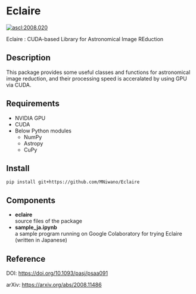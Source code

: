 Eclaire
=======

<a href="http://ascl.net/2008.020"><img src="https://img.shields.io/badge/ascl-2008.020-blue.svg?colorB=262255" alt="ascl:2008.020" /></a>

Eclaire : CUDA-based Library for Astronomical Image REduction

## Description
This package provides some useful classes and functions
for astronomical image reduction, 
and their processing speed is acceralated by using GPU via CUDA.

## Requirements
* NVIDIA GPU
* CUDA
* Below Python modules
  * NumPy
  * Astropy
  * CuPy
  
## Install
```
pip install git+https://github.com/MNiwano/Eclaire
```

## Components
* **eclaire**  
    source files of the package
* **sample_ja.ipynb**  
    a sample program running on Google Colaboratory for trying Eclaire (written in Japanese)
    
## Reference
DOI: https://doi.org/10.1093/pasj/psaa091

arXiv: https://arxiv.org/abs/2008.11486
    
